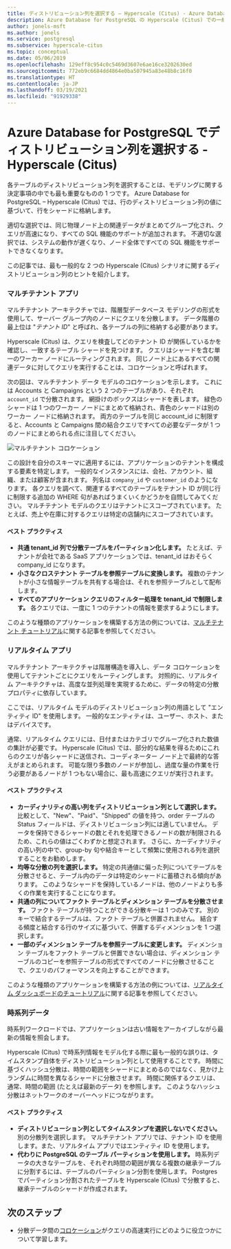 ```yaml
---
title: ディストリビューション列を選択する – Hyperscale (Citus) - Azure Database for PostgreSQL
description: Azure Database for PostgreSQL の Hyperscale (Citus) での一般的なシナリオでディストリビューション列を選択する方法について説明します。
author: jonels-msft
ms.author: jonels
ms.service: postgresql
ms.subservice: hyperscale-citus
ms.topic: conceptual
ms.date: 05/06/2019
ms.openlocfilehash: 129eff8c954c0c5469d3607e6ae16ce3202630ed
ms.sourcegitcommit: 772eb9c6684dd4864e0ba507945a83e48b8c16f0
ms.translationtype: HT
ms.contentlocale: ja-JP
ms.lasthandoff: 03/19/2021
ms.locfileid: "91929338"
---
```

# <a name="choose-distribution-columns-in-azure-database-for-postgresql--hyperscale-citus"></a>Azure Database for PostgreSQL でディストリビューション列を選択する - Hyperscale (Citus)

各テーブルのディストリビューション列を選択することは、モデリングに関する決定事項の中でも最も重要なものの 1 つです。 Azure Database for PostgreSQL – Hyperscale (Citus) では、行のディストリビューション列の値に基づいて、行をシャードに格納します。

適切な選択では、同じ物理ノード上の関連データがまとめてグループ化され、クエリが高速になり、すべての SQL 機能のサポートが追加されます。 不適切な選択では、システムの動作が遅くなり、ノード全体ですべての SQL 機能をサポートできなくなります。

この記事では、最も一般的な 2 つの Hyperscale (Citus) シナリオに関するディストリビューション列のヒントを紹介します。

### <a name="multi-tenant-apps"></a>マルチテナント アプリ

マルチテナント アーキテクチャでは、階層型データベース モデリングの形式を使用して、サーバー グループ内のノードにクエリを分散します。 データ階層の最上位は "*テナント ID*" と呼ばれ、各テーブルの列に格納する必要があります。

Hyperscale (Citus) は、クエリを検査してどのテナント ID が関係しているかを確認し、一致するテーブル シャードを見つけます。 クエリはシャードを含む単一のワーカー ノードにルーティングされます。 同じノード上にあるすべての関連データに対してクエリを実行することは、コロケーションと呼ばれます。

次の図は、マルチテナント データ モデルのコロケーションを示します。 これには Accounts と Campaigns という 2 つのテーブルがあり、それぞれ `account_id` で分散されます。 網掛けのボックスはシャードを表します。 緑色のシャードは 1 つのワーカー ノードにまとめて格納され、青色のシャードは別のワーカー ノードに格納されます。 両方のテーブルを同じ account\_id に制限すると、Accounts と Campaigns 間の結合クエリですべての必要なデータが 1 つのノードにまとめられる点に注目してください。

![マルチテナント コロケーション](media/concepts-hyperscale-choosing-distribution-column/multi-tenant-colocation.png)

この設計を自分のスキーマに適用するには、アプリケーションのテナントを構成する要素を特定します。 一般的なインスタンスには、会社、アカウント、組織、または顧客が含まれます。 列名は `company_id` や `customer_id` のようになります。 各クエリを調べて、関連するすべてのテーブルをテナント ID が同じ行に制限する追加の WHERE 句があればうまくいくかどうかを自問してみてください。
マルチテナント モデルのクエリはテナントにスコープされています。 たとえば、売上や在庫に対するクエリは特定の店舗内にスコープされています。

#### <a name="best-practices"></a>ベスト プラクティス

-   **共通 tenant\_id 列で分散テーブルをパーティション化します。** たとえば、テナントが会社である SaaS アプリケーションでは、tenant\_id はおそらく company\_id になります。
-   **小さなクロステナント テーブルを参照テーブルに変換します。** 複数のテナントが小さな情報テーブルを共有する場合は、それを参照テーブルとして配布します。
-   **すべてのアプリケーション クエリのフィルター処理を tenant\_id で制限します。** 各クエリでは、一度に 1 つのテナントの情報を要求するようにします。

このような種類のアプリケーションを構築する方法の例については、[マルチテナント チュートリアル](./tutorial-design-database-hyperscale-multi-tenant.md)に関する記事を参照してください。

### <a name="real-time-apps"></a>リアルタイム アプリ

マルチテナント アーキテクチャは階層構造を導入し、データ コロケーションを使用してテナントごとにクエリをルーティングします。 対照的に、リアルタイム アーキテクチャは、高度な並列処理を実現するために、データの特定の分散プロパティに依存しています。

ここでは、リアルタイム モデルのディストリビューション列の用語として "エンティティ ID" を使用します。 一般的なエンティティは、ユーザー、ホスト、またはデバイスです。

通常、リアルタイム クエリには、日付またはカテゴリでグループ化された数値の集計が必要です。 Hyperscale (Citus) では、部分的な結果を得るためにこれらのクエリが各シャードに送信され、コーディネーター ノード上で最終的な答えがまとめられます。 可能な限り多数のノードが参加し、過度な量の作業を行う必要があるノードが 1 つもない場合に、最も高速にクエリが実行されます。

#### <a name="best-practices"></a>ベスト プラクティス

-   **カーディナリティの高い列をディストリビューション列として選択します。** 比較として、"New"、"Paid"、"Shipped" の値を持つ、order テーブルの Status フィールドは、ディストリビューション列には適していません。 データを保持できるシャードの数とそれを処理できるノードの数が制限されるため、これらの値はごくわずかと想定されます。 さらに、カーディナリティの高い列の中で、group-by 句や結合キーとして頻繁に使用される列を選択することをお勧めします。
-   **均等な分散の列を選択します。** 特定の共通値に偏った列についてテーブルを分散させると、テーブル内のデータは特定のシャードに蓄積される傾向があります。 このようなシャードを保持しているノードは、他のノードよりも多くの作業を実行することになります。
-   **共通の列についてファクト テーブルとディメンション テーブルを分散させます。**
    ファクト テーブルが持つことができる分散キーは 1 つのみです。 別のキーで結合するテーブルは、ファクト テーブルと併置されません。 結合する頻度と結合する行のサイズに基づいて、併置するディメンションを 1 つ選択します。
-   **一部のディメンション テーブルを参照テーブルに変更します。** ディメンション テーブルをファクト テーブルと併置できない場合は、ディメンション テーブルのコピーを参照テーブルの形式ですべてのノードに分散させることで、クエリのパフォーマンスを向上することができます。

このような種類のアプリケーションを構築する方法の例については、[リアルタイム ダッシュボードのチュートリアル](./tutorial-design-database-hyperscale-realtime.md)に関する記事を参照してください。

### <a name="time-series-data"></a>時系列データ

時系列ワークロードでは、アプリケーションは古い情報をアーカイブしながら最新の情報を照会します。

Hyperscale (Citus) で時系列情報をモデル化する際に最も一般的な誤りは、タイムスタンプ自体をディストリビューション列として使用することです。 時間に基づくハッシュ分散は、時間の範囲をシャードにまとめるのではなく、見かけ上ランダムに時間を異なるシャードに分散させます。 時間に関係するクエリは、通常、時間の範囲 (たとえば最新のデータ) を参照します。 このようなハッシュ分散はネットワークのオーバーヘッドにつながります。

#### <a name="best-practices"></a>ベスト プラクティス

-   **ディストリビューション列としてタイムスタンプを選択しないでください。** 別の分散列を選択します。 マルチテナント アプリでは、テナント ID を使用します。また、リアルタイム アプリではエンティティ ID を使用します。
-   **代わりに PostgreSQL のテーブル パーティションを使用します。** 時系列データの大きなテーブルを、それぞれ時間の範囲が異なる複数の継承テーブルに分割するには、テーブルのパーティション分割を使用します。 Postgres でパーティション分割されたテーブルを Hyperscale (Citus) で分散すると、継承テーブルのシャードが作成されます。

## <a name="next-steps"></a>次のステップ
- 分散データ間の[コロケーション](concepts-hyperscale-colocation.md)がクエリの高速実行にどのように役立つかについて学習します。
